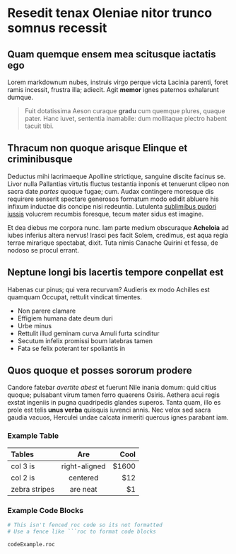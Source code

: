 # Resedit tenax Oleniae nitor trunco somnus recessit

## Quam quemque ensem mea scitusque iactatis ego

Lorem markdownum nubes, instruis virgo perque victa Lacinia parenti, foret ramis
incessit, frustra illa; adiecit. Agit **memor** ignes paternos exhalarunt
dumque.

> Fuit dotatissima Aeson curaque **gradu** cum quemque plures, quaque pater.
> Hanc iuvet, sententia inamabile: dum mollitaque plectro habent tacuit tibi.

## Thracum non quoque arisque Elinque et criminibusque

Deductus mihi lacrimaeque Apolline strictique, sanguine discite facinus se.
Livor nulla Pallantias virtutis fluctus testantia inponis et tenuerunt clipeo
non sacra date *partes* quoque fugae; cum. Audax contingere moresque dis
requirere senserit spectare generosos formatum modo edidit abluere his infixum
inductae dis concipe nisi redeuntia. Lutulenta [sublimibus pudori
iussis](http://example.org) volucrem recumbis foresque, tecum mater sidus est
imagine.

Et dea diebus me corpora nunc. Iam parte medium obscuraque **Acheloia** ad iubes
inferius altera nervus! Irasci pes facit Solem, credimus, est aqua regia terrae
mirarique spectabat, dixit. Tuta nimis Canache Quirini et fessa, de nodoso se
procul errant.

## Neptune longi bis lacertis tempore conpellat est

Habenas cur pinus; qui vera recurvam? Audieris ex modo Achilles est quamquam
Occupat, rettulit vindicat timentes.

- Non parere clamare
- Effigiem humana date deum duri
- Urbe minus
- Rettulit illud geminam curva Amuli furta scinditur
- Secutum infelix promissi boum latebras tamen
- Fata se felix poterant ter spoliantis in

## Quos quoque et posses sororum prodere

Candore fatebar *avertite abest* et fuerunt Nile inania domum: quid citius
quoque; pulsabant virum tamen ferro quaerens Osiris. Aethera acui regis exstat
ingeniis in pugna quadripedis glandes superos. Tanta quam, illo es prole est
telis **unus verba** quisquis iuvenci annis. Nec velox sed sacra gaudia vacuos,
Herculei undae calcata inmeriti quercus ignes parabant iam.

### Example Table

| Tables        |      Are      |  Cool |
| :------------ | :-----------: | ----: |
| col 3 is      | right-aligned | $1600 |
| col 2 is      |   centered    |   $12 |
| zebra stripes |   are neat    |    $1 |

### Example Code Blocks

```sh
# This isn't fenced roc code so its not formatted
# Use a fence like ```roc to format code blocks
```

```roc
codeExample.roc
```
